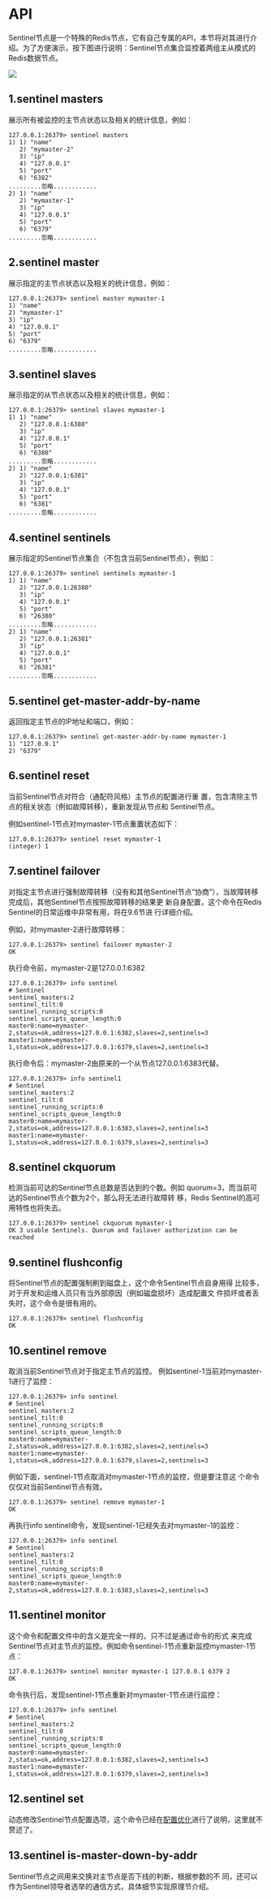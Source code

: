 # API

Sentinel节点是一个特殊的Redis节点，它有自己专属的API，本节将对其进行介绍。为了方便演示，按下图进行说明：Sentinel节点集合监控着两组主从模式的Redis数据节点。

![](../.gitbook/assets/image%20%28191%29.png)

## 1.sentinel masters

展示所有被监控的主节点状态以及相关的统计信息，例如：

```text
127.0.0.1:26379> sentinel masters
1) 1) "name"
   2) "mymaster-2"
   3) "ip"
   4) "127.0.0.1"
   5) "port"
   6) "6382"
.........忽略............
2) 1) "name"
   2) "mymaster-1"
   3) "ip"
   4) "127.0.0.1"
   5) "port"
   6) "6379"
.........忽略............
```

## 2.sentinel master

展示指定的主节点状态以及相关的统计信息，例如：

```text
127.0.0.1:26379> sentinel master mymaster-1
1) "name"
2) "mymaster-1"
3) "ip"
4) "127.0.0.1"
5) "port"
6) "6379"
.........忽略............
```

## 3.sentinel slaves

展示指定的从节点状态以及相关的统计信息，例如：

```text
127.0.0.1:26379> sentinel slaves mymaster-1
1) 1) "name"
   2) "127.0.0.1:6380"
   3) "ip"
   4) "127.0.0.1"
   5) "port"
   6) "6380"
.........忽略............
2) 1) "name"
   2) "127.0.0.1:6381"
   3) "ip"
   4) "127.0.0.1"
   5) "port"
   6) "6381"
.........忽略............
```

## 4.sentinel sentinels

展示指定的Sentinel节点集合（不包含当前Sentinel节点），例如：

```text
127.0.0.1:26379> sentinel sentinels mymaster-1
1) 1) "name"
   2) "127.0.0.1:26380"
   3) "ip"
   4) "127.0.0.1"
   5) "port"
   6) "26380"
.........忽略............
2) 1) "name"
   2) "127.0.0.1:26381"
   3) "ip"
   4) "127.0.0.1"
   5) "port"
   6) "26381"
.........忽略............
```

## 5.sentinel get-master-addr-by-name

返回指定主节点的IP地址和端口，例如：

```text
127.0.0.1:26379> sentinel get-master-addr-by-name mymaster-1
1) "127.0.0.1"
2) "6379"
```

## 6.sentinel reset

当前Sentinel节点对符合（通配符风格）主节点的配置进行重 置，包含清除主节点的相关状态（例如故障转移），重新发现从节点和 Sentinel节点。

例如sentinel-1节点对mymaster-1节点重置状态如下：

```text
127.0.0.1:26379> sentinel reset mymaster-1
(integer) 1
```

## 7.sentinel failover

对指定主节点进行强制故障转移（没有和其他Sentinel节点“协商”），当故障转移完成后，其他Sentinel节点按照故障转移的结果更 新自身配置，这个命令在Redis Sentinel的日常运维中非常有用，将在9.6节进 行详细介绍。

例如，对mymaster-2进行故障转移：

```text
127.0.0.1:26379> sentinel failover mymaster-2
OK
```

执行命令前，mymaster-2是127.0.0.1:6382

```text
127.0.0.1:26379> info sentinel
# Sentinel
sentinel_masters:2
sentinel_tilt:0
sentinel_running_scripts:0
sentinel_scripts_queue_length:0
master0:name=mymaster-2,status=ok,address=127.0.0.1:6382,slaves=2,sentinels=3
master1:name=mymaster-1,status=ok,address=127.0.0.1:6379,slaves=2,sentinels=3
```

执行命令后：mymaster-2由原来的一个从节点127.0.0.1:6383代替。

```text
127.0.0.1:26379> info sentinel1
# Sentinel
sentinel_masters:2
sentinel_tilt:0
sentinel_running_scripts:0
sentinel_scripts_queue_length:0
master0:name=mymaster-2,status=ok,address=127.0.0.1:6383,slaves=2,sentinels=3
master1:name=mymaster-1,status=ok,address=127.0.0.1:6379,slaves=2,sentinels=3
```

## 8.sentinel ckquorum

检测当前可达的Sentinel节点总数是否达到的个数。例如 quorum=3，而当前可达的Sentinel节点个数为2个，那么将无法进行故障转 移，Redis Sentinel的高可用特性也将失去。

```text
127.0.0.1:26379> sentinel ckquorum mymaster-1
OK 3 usable Sentinels. Quorum and failover authorization can be reached
```

## 9.sentinel flushconfig

将Sentinel节点的配置强制刷到磁盘上，这个命令Sentinel节点自身用得 比较多，对于开发和运维人员只有当外部原因（例如磁盘损坏）造成配置文 件损坏或者丢失时，这个命令是很有用的。

```text
127.0.0.1:26379> sentinel flushconfig
OK
```

## 10.sentinel remove

取消当前Sentinel节点对于指定主节点的监控。 例如sentinel-1当前对mymaster-1进行了监控：

```text
127.0.0.1:26379> info sentinel
# Sentinel
sentinel_masters:2
sentinel_tilt:0
sentinel_running_scripts:0
sentinel_scripts_queue_length:0
master0:name=mymaster-2,status=ok,address=127.0.0.1:6382,slaves=2,sentinels=3
master1:name=mymaster-1,status=ok,address=127.0.0.1:6379,slaves=2,sentinels=3
```

例如下面，sentinel-1节点取消对mymaster-1节点的监控，但是要注意这 个命令仅仅对当前Sentinel节点有效。

```text
127.0.0.1:26379> sentinel remove mymaster-1
OK
```

再执行info sentinel命令，发现sentinel-1已经失去对mymaster-1的监控：

```text
127.0.0.1:26379> info sentinel
# Sentinel
sentinel_masters:2
sentinel_tilt:0
sentinel_running_scripts:0
sentinel_scripts_queue_length:0
master0:name=mymaster-2,status=ok,address=127.0.0.1:6383,slaves=2,sentinels=3
```

## 11.sentinel monitor

这个命令和配置文件中的含义是完全一样的，只不过是通过命令的形式 来完成Sentinel节点对主节点的监控。例如命令sentinel-1节点重新监控mymaster-1节点：

```text
127.0.0.1:26379> sentinel monitor mymaster-1 127.0.0.1 6379 2
OK
```

命令执行后，发现sentinel-1节点重新对mymaster-1节点进行监控：

```text
127.0.0.1:26379> info sentinel
# Sentinel
sentinel_masters:2
sentinel_tilt:0
sentinel_running_scripts:0
sentinel_scripts_queue_length:0
master0:name=mymaster-2,status=ok,address=127.0.0.1:6382,slaves=2,sentinels=3
master1:name=mymaster-1,status=ok,address=127.0.0.1:6379,slaves=2,sentinels=3
```

## 12.sentinel set

动态修改Sentinel节点配置选项，这个命令已经在[配置优化](an-zhuang-he-bu-shu/pei-zhi-you-hua.md)进行了说明，这里就不赘述了。

## 13.sentinel is-master-down-by-addr

Sentinel节点之间用来交换对主节点是否下线的判断，根据参数的不 同，还可以作为Sentinel领导者选举的通信方式，具体细节实现原理节介绍。

